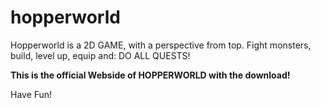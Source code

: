 # hopperworld
Hopperworld is a 2D GAME, with a perspective from top.
Fight monsters, build, level up, equip and: DO ALL QUESTS!

**This is the official Webside of HOPPERWORLD with the download!**
<div class="green">Have Fun!</div>
<link rel="stylesheet" href="readme.css">
